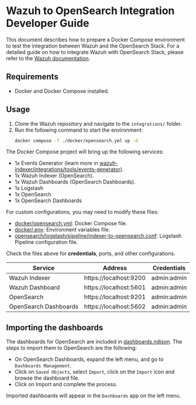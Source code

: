 # Wazuh to OpenSearch Integration Developer Guide

This document describes how to prepare a Docker Compose environment to test the integration between Wazuh and the OpenSearch Stack. For a detailed guide on how to integrate Wazuh with OpenSearch Stack, please refer to the [Wazuh documentation](https://documentation.wazuh.com/current/integrations-guide/OpenSearch-stack/index.html).

## Requirements

- Docker and Docker Compose installed.

## Usage

1. Clone the Wazuh repository and navigate to the `integrations/` folder.
2. Run the following command to start the environment:
   ```bash
   docker compose -f ./docker/opensearch.yml up -d
   ```

The Docker Compose project will bring up the following services:

- 1x Events Generator (learn more in [wazuh-indexer/integrations/tools/events-generator](../tools/events-generator/README.md)).
- 1x Wazuh Indexer (OpenSearch).
- 1x Wazuh Dashboards (OpenSearch Dashboards).
- 1x Logstash
- 1x OpenSearch
- 1x OpenSearch Dashboards

For custom configurations, you may need to modify these files:

- [docker/opensearch.yml](../docker/opensearch.yml): Docker Compose file.
- [docker/.env](../docker/.env): Environment variables file.
- [opensearch/logstash/pipeline/indexer-to-opensearch.conf](./logstash/pipeline/indexer-to-opensearch.conf): Logstash Pipeline configuration file.

Check the files above for **credentials**, ports, and other configurations.

| Service               | Address                | Credentials |
| --------------------- | ---------------------- | ----------- |
| Wazuh Indexer         | https://localhost:9200 | admin:admin |
| Wazuh Dashboard       | https://localhost:5601 | admin:admin |
| OpenSearch            | https://localhost:9201 | admin:admin |
| OpenSearch Dashboards | https://localhost:5602 | admin:admin |

## Importing the dashboards

The dashboards for OpenSearch are included in [dashboards.ndjson](./dashboards.ndjson). The steps to import them to OpenSearch are the following:

- On OpenSearch Dashboards, expand the left menu, and go to `Dashboards Management`.
- Click on `Saved Objects`, select `Import`, click on the `Import` icon and browse the dashboard file.
- Click on Import and complete the process.

Imported dashboards will appear in the `Dashboards` app on the left menu.

